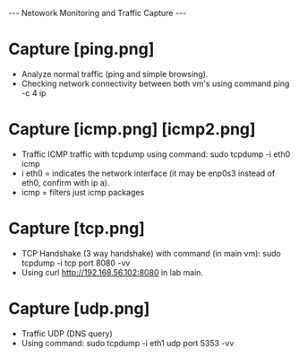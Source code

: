  --- Netowork Monitoring and Traffic Capture --- 
# Capture [ping.png]
- Analyze normal traffic (ping and simple browsing).
- Checking network connectivity between both vm's using command ping -c 4 ip
# Capture [icmp.png] [icmp2.png]
- Traffic ICMP traffic with tcpdump using command: sudo tcpdump -i eth0 icmp
- i eth0 = indicates the network interface (it may be enp0s3 instead of eth0, confirm with ip a).
- icmp = filters just icmp packages
# Capture [tcp.png]
- TCP Handshake (3 way handshake) with command (in main vm): sudo tcpdump -i tcp port 8080 -vv
- Using curl http://192.168.56.102:8080 in lab main.
# Capture [udp.png]
- Traffic UDP (DNS query)
- Using command: sudo tcpdump -i eth1 udp port 5353 -vv
